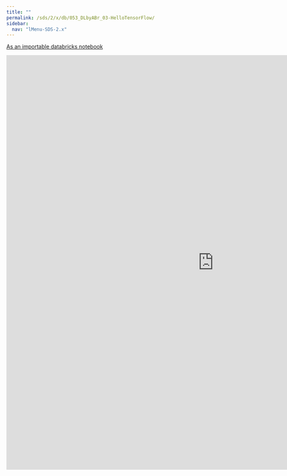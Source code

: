 ```yaml
---
title: ""
permalink: /sds/2/x/db/053_DLbyABr_03-HelloTensorFlow/
sidebar:
  nav: "lMenu-SDS-2.x"
---
```


[As an importable databricks notebook](https://lamastex.github.io/scalable-data-science/sds/2/x/db/053_DLbyABr_03-HelloTensorFlow.html)

<iframe src="https://lamastex.github.io/scalable-data-science/sds/2/x/db/053_DLbyABr_03-HelloTensorFlow" width="1080" height="1080" frameborder="0"></iframe>

